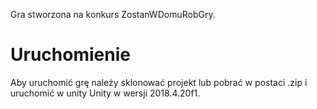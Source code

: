 Gra stworzona na konkurs ZostanWDomuRobGry.

# Uruchomienie
Aby uruchomić grę należy sklonować projekt lub pobrać w postaci .zip i uruchomić w unity Unity w wersji 2018.4.20f1.
